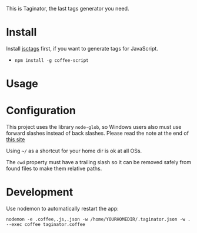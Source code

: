 This is Taginator, the last tags generator you need.

# Install

Install [jsctags](https://github.com/mozilla/doctorjs) first, if you want to generate
tags for JavaScript.

* `npm install -g coffee-script`

# Usage

# Configuration

This project uses the library `node-glob`, so Windows users also must use forward
slashes instead of back slashes. Please read the note at the end of
[this site](https://github.com/isaacs/node-glob)

Using `~/` as a shortcut for your home dir is ok at all OSs.

The `cwd` property must have a trailing slash so it can be removed safely from found files to make them relative paths.

# Development

Use nodemon to automatically restart the app:

    nodemon -e .coffee,.js,.json -w /home/YOURHOMEDIR/.taginator.json -w .  --exec coffee taginator.coffee
